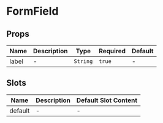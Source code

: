 # FormField

## Props

<!-- @vuese:FormField:props:start -->
|Name|Description|Type|Required|Default|
|---|---|---|---|---|
|label|-|`String`|`true`|-|

<!-- @vuese:FormField:props:end -->


## Slots

<!-- @vuese:FormField:slots:start -->
|Name|Description|Default Slot Content|
|---|---|---|
|default|-|-|

<!-- @vuese:FormField:slots:end -->


